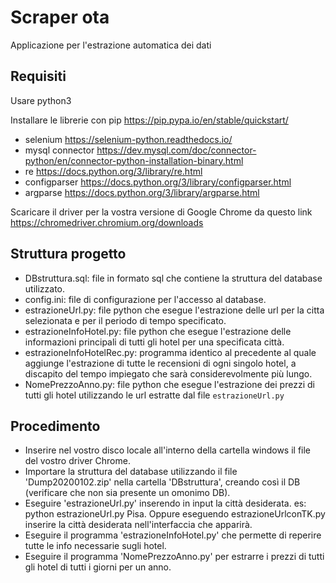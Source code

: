 # Scraper ota
Applicazione per l'estrazione automatica dei dati
## Requisiti
Usare python3

Installare le librerie con pip https://pip.pypa.io/en/stable/quickstart/

- selenium https://selenium-python.readthedocs.io/
- mysql connector https://dev.mysql.com/doc/connector-python/en/connector-python-installation-binary.html
- re https://docs.python.org/3/library/re.html
- configparser https://docs.python.org/3/library/configparser.html
- argparse https://docs.python.org/3/library/argparse.html

Scaricare il driver per la vostra versione di Google Chrome da questo link https://chromedriver.chromium.org/downloads

## Struttura progetto
- DBstruttura.sql: file in formato sql che contiene la struttura del database utilizzato.
- config.ini: file di configurazione per l'accesso al database.
- estrazioneUrl.py: file python che esegue l'estrazione delle url per la citta selezionata e per il periodo di tempo specificato.
- estrazioneInfoHotel.py: file python che esegue l'estrazione delle informazioni principali di tutti gli hotel per una specificata città.
- estrazioneInfoHotelRec.py: programma identico al precedente al quale aggiunge l'estrazione di tutte le recensioni di ogni singolo hotel, a discapito del tempo impiegato che sarà considerevolmente più lungo.
- NomePrezzoAnno.py: file python che esegue l'estrazione dei prezzi di tutti gli hotel utilizzando le url estratte dal file `estrazioneUrl.py`
## Procedimento
- Inserire nel vostro disco locale all'interno della cartella windows il file del vostro driver Chrome.
- Importare la struttura del database utilizzando il file 'Dump20200102.zip' nella cartella 'DBstruttura', creando così il DB (verificare che non sia presente un omonimo DB).
- Eseguire 'estrazioneUrl.py' inserendo in input la città desiderata. es: python estrazioneUrl.py Pisa. Oppure eseguendo estrazioneUrlconTK.py inserire la città desiderata nell'interfaccia che apparirà.
- Eseguire il programma 'estrazioneInfoHotel.py' che permette di reperire tutte le info necessarie sugli hotel.
- Eseguire il programma 'NomePrezzoAnno.py' per estrarre i prezzi di tutti gli hotel di tutti i giorni per un anno.
